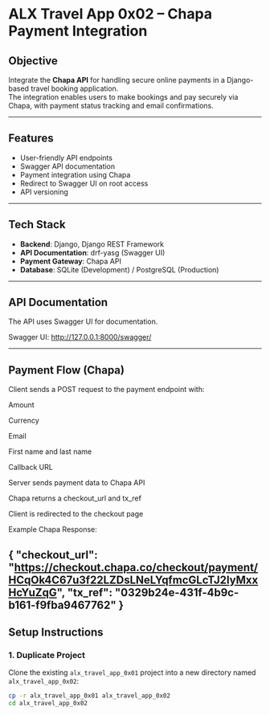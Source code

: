 # ALX Travel App 0x02 – Chapa Payment Integration

## Objective
Integrate the **Chapa API** for handling secure online payments in a Django-based travel booking application.  
The integration enables users to make bookings and pay securely via Chapa, with payment status tracking and email confirmations.

---

## Features
- User-friendly API endpoints
- Swagger API documentation
- Payment integration using Chapa
- Redirect to Swagger UI on root access
- API versioning
---

## Tech Stack
- **Backend**: Django, Django REST Framework
- **API Documentation**: drf-yasg (Swagger UI)
- **Payment Gateway**: Chapa API
- **Database**: SQLite (Development) / PostgreSQL (Production)

---
## API Documentation
The API uses Swagger UI for documentation.

Swagger UI: http://127.0.0.1:8000/swagger/

---
## Payment Flow (Chapa)
Client sends a POST request to the payment endpoint with:

Amount

Currency

Email

First name and last name

Callback URL

Server sends payment data to Chapa API

Chapa returns a checkout_url and tx_ref

Client is redirected to the checkout page

Example Chapa Response:

{
    "checkout_url": "https://checkout.chapa.co/checkout/payment/HCqOk4C67u3f22LZDsLNeLYqfmcGLcTJ2IyMxxHcYuZqG",
    "tx_ref": "0329b24e-431f-4b9c-b161-f9fba9467762"
}
---

## Setup Instructions

### 1. Duplicate Project
Clone the existing `alx_travel_app_0x01` project into a new directory named `alx_travel_app_0x02`:
```bash
cp -r alx_travel_app_0x01 alx_travel_app_0x02
cd alx_travel_app_0x02






